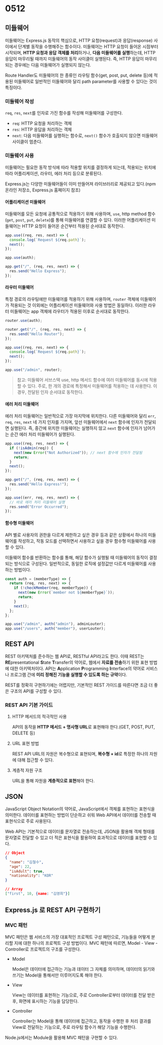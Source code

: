 # 0512

## 미들웨어

미들웨어는 Express.js 동작의 핵심으로, HTTP 요청(request)과 응답(response) 사이에서 단계별 동작을 수행해주는 함수이다. 미들웨어는 HTTP 요청이 들어온 시점부터 시작되며, **HTTP 요청과 응답 객체를 처리**하거나, **다음 미들웨어를 실행**하는데, HTTP 응답이 마무리될 때까지 미들웨어의 동작 사이클이 실행된다. 즉, HTTP 응답이 마무리되는 경우에는 다음 미들웨어가 실행되지 않는다.

Route Handler도 미들웨어의 한 종류인 라우팅 함수(get, post, put, delete 등)에 적용된 미들웨어로 일반적인 미들웨어와 달리 path parameter를 사용할 수 있다는 것이 특징이다.

### 미들웨어 작성

`req`, `res`, `next`를 인자로 가진 함수를 작성해 미들웨어를 구성한다.

- `req`: HTTP 요청을 처리하는 객체
- `res`: HTTP 응답을 처리하는 객체
- `next`: 다음 미들웨어를 실행하는 함수로, `next()` 함수가 호출되지 않으면 미들웨어 사이클이 멈춘다.

### 미들웨어 사용

미들웨어는 필요한 동작 방식에 따라 적용할 위치를 결정하게 되는데, 적용되는 위치에 따라 어플리케이션, 라우터, 에러 처리 등으로 분류된다.

Express.js는 다양한 미들웨어들이 이미 만들어져 라이브러리로 제공되고 있다.(npm 온라인 저장소, Express.js 홈페이지 참조)

#### 어플리케이션 미들웨어

미들웨어를 모든 요청에 공통적으로 적용하기 위해 사용하며, `use`, http method 함수(`get`, `post`, `put`, `delete`)를 통해 미들웨어를 연결할 수 있다. 이러한 어플리케이션 미들웨어는 HTTP 요청이 들어온 순간부터 적용된 순서대로 동작한다.

```javascript
app.use((req, res, next) => {
  console.log(`Request ${req.path}`);
  next();
});

app.use(auth);

app.get("/", (req, res, next) => {
  res.send("Hello Express");
});
```

#### 라우터 미들웨어

특정 경로의 라우팅에만 미들웨어를 적용하기 위해 사용하며, `router` 객체에 미들웨어가 적용되는 것 이외에는 어플리케이션 미들웨어와 사용 방법은 동일하다. 이러한 라우터 미들웨어는 app 객체에 라우터가 적용된 이후로 순서대로 동작한다.

```javascript
router.use(auth);

router.get("/", (req, res, next) => {
  res.send("Hello Router");
});

app.use((req, res, next) => {
  console.log(`Request ${req.path}`);
  next();
});

app.use("/admin", router);
```

> 참고: 미들웨어 서브스택
> use, http 메서드 함수에 여러 미들웨어를 동시에 적용할 수 있다. 주로, 한 개의 경로에 특정해서 미들웨어를 적용하는 데 사용한다. 이 경우, 전달된 인자 순서대로 동작한다.

#### 에러 처리 미들웨어

에러 처리 미들웨어는 일반적으로 가장 마지막에 위치한다. 다른 미들웨어와 달리 `err`, `req`, `res`, `next` 네 가지 인자를 가지며, 앞선 미들웨어에서 `next` 함수에 인자가 전달되면 실행된다. 즉, 중간에 위치한 미들웨어는 실행하지 않고 `next` 함수에 인자가 넘어가는 순간 에러 처리 미들웨어가 실행된다.

```javascript
app.use((req, res, next) => {
  if (!isAdmin(req)) {
    next(new Error("Not Authorized")); // next 함수에 인자가 전달됨
    return;
  }
  next();
});

app.get("/", (req, res, next) => {
  res.send("Hello Express!");
});

app.use((err, req, res, next) => {
  // 바로 에러 처리 미들웨어 실행
  res.send("Error Occurred");
});
```

#### 함수형 미들웨어

API 별로 사용자의 권한을 다르게 제한하고 싶은 경우 등과 같은 상황에서 하나의 미들웨어를 작성하고, 작동 모드를 선택하면서 사용하고 싶을 경우
함수형 미들웨어를 사용할 수 있다.

미들웨어 함수를 반환하는 함수를 통해, 해당 함수가 실행될 때 미들웨어의 동작이 결정되는 방식으로 구성된다. 일반적으로, 동일한 로직에 설정값만 다르게 미들웨어를 사용하는 방법이다.

```javascript
const auth = (memberType) => {
  return (req, res, next) => {
    if (!checkMember(req, memberType)) {
      next(new Error(`member not ${memberType}`));
      return;
    }
    next();
  };
};

app.use("/admin", auth("admin"), adminLouter);
app.use("/users", auth("member"), userLouter);
```

## REST API

REST 아키텍처를 준수하는 웹 API로, RESTful API라고도 한다. 이때 REST는 **RE**presentational **S**tate **T**ransfer의 약어로, 웹에서 **자료를 전송**하기 위한 표현 방법에 대한 아키텍처이다. API는 **A**pplication **P**rogramming **I**nterface의 약어로 서비스나 프로그램 간에 **미리 정해진 기능을 실행할 수 있도록 하는 규약**이다.

REST를 정확히 구현하기에는 어렵지만, 기본적인 REST 가이드를 따른다면 조금 더 좋은 구조의 API를 구성할 수 있다.

### REST API 기본 가이드

1. HTTP 메서드의 적극적인 사용

   API의 동작을 **HTTP 메서드 + 명사형 URL**로 표현해야 한다.(GET, POST, PUT, DELETE 등)

2. URL 표현 방법

   REST API URL의 자원은 복수형으로 표현되며, **복수형 + id**로 특정한 하나의 자원에 대해 접근할 수 있다.

3. 계층적 자원 구조

   URL을 통해 자원을 **계층적으로 표현**해야 한다.

## JSON

JavaScript Object Notation의 약어로, JavaScript에서 객체를 표현하는 표현식을 의미한다. 데이터를 표현하는 방법이 단순하고 쉬워 Web API에서 데이터를 전송할 때 표현식으로 주로 사용된다.

Web API는 기본적으로 데이터를 문자열로 전송하는데, JSON을 활용해 객체 형태를 문자열로 전달할 수 있고 더 적은 표현식을 활용하여 효과적으로 데이터를 표현할 수 있다.

```json
// Object
{
  "name": "김철수",
  "age": 22,
  "isAdult": true,
  "nationality": "KOR"
}

// Array
["first", 10, {name: "김영희"}]
```

## Express.js 로 REST API 구현하기

### MVC 패턴

MVC 패턴은 웹 서비스의 가장 대표적인 프로젝트 구성 패턴으로, 기능들을 어떻게 분리할 지에 대한 하나의 프로젝트 구성 방법이다. MVC 패턴에 따르면, Model - View - Controller로 프로젝트의 구조를 구성한다.

- Model

  Model은 데이터에 접근하는 기능과 데이터 그 자체를 의미하며, 데이터의 읽기와 쓰기는 Model을 통해서만 이루어지도록 해야 한다.

- View

  View는 데이터를 표현하는 기능으로, 주로 Controller로부터 데이터를 전달 받은 후, 화면에 표시하는 기능을 담당한다.

- Controller

  Controller는 Model을 통해 데이터에 접근하고, 동작을 수행한 후 처리 결과를 View로 전달하는 기능으로, 주로 라우팅 함수가 해당 기능을 수행한다.

Node.js에서는 Module을 활용해 MVC 패턴을 구현할 수 있다.

